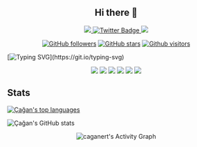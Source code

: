<!--<div align="center">
  <img src="https://github.com/caganert/caganert/blob/main/LittleMe.png" width="100" height="100"></img>
</div>-->

<h2 align="center">
Hi there 👋
</h2>

<!--
**caganert/caganert** is a ✨ _special_ ✨ repository because its `README.md` (this file) appears on your GitHub profile.

Here are some ideas to get you started:

- 🔭 I’m currently working on ...
- 🌱 I’m currently learning ...
- 👯 I’m looking to collaborate on ...
- 🤔 I’m looking for help with ...
- 💬 Ask me about ...
- 📫 How to reach me: ...
- 😄 Pronouns: ...
- ⚡ Fun fact: ...
-->

<div id="badges" align="center">
  <a href="https://www.instagram.com/caganert/">
    <img src="https://img.shields.io/badge/Instagram-E4405F?style=for-the-badge&logo=instagram&logoColor=white"/>
  </a>
  <a href="https://twitter.com/caganert">
    <img src="https://img.shields.io/badge/Twitter-blue?style=for-the-badge&logo=twitter&logoColor=white" alt="Twitter Badge"/>
  </a>
  <a href="https://open.spotify.com/user/2agnecayc55uie18m927ynekb?si=61600cadd31c4ece">
    <img src="https://img.shields.io/badge/Spotify-1ED760?&style=for-the-badge&logo=spotify&logoColor=white"/>
  </a>
</div>


<div align="center">

  <a href="">[![GitHub followers](https://img.shields.io/github/followers/caganert?style=social)](https://github.com/caganert?tab=followers)</a>
  <a href="">![GitHub stars](https://img.shields.io/github/stars/caganert?style=social)</a>
  <a href="">[![Github visitors](https://visitor-badge.glitch.me/badge?page_id=caganert.visitor-badge)](https://GitHub.com/caganert/StrapDown.js/stargazers/)</a>

</div>



[![Typing SVG](https://readme-typing-svg.herokuapp.com?size=40&center=true&vCenter=true&width=1000&height=100&lines=HELLO+I+AM+ÇAĞAN.;I+AM+A+SOFTWARE+DEVELOPER+EAGER+TO+LEARN.;WELCOME+TO+VISIT+MY+PROFILE.)](https://git.io/typing-svg)

<div align="center">
<img src="https://img.shields.io/badge/Python-3776AB?style=for-the-badge&logo=python&logoColor=white"></img>
<img src="https://img.shields.io/badge/C%23-239120?style=for-the-badge&logo=c-sharp&logoColor=white"></img>
<img src="https://img.shields.io/badge/Java-ED8B00?style=for-the-badge&logo=java&logoColor=white"></img>
<img src="https://img.shields.io/badge/HTML5-E44D26?style=for-the-badge&logo=html5&logoColor=EBEBEB"></img>
<img src="https://img.shields.io/badge/Unity-100000?style=for-the-badge&logo=unity&logoColor=white"></img>
<img src="https://img.shields.io/badge/JavaScript-F7DF1E?style=for-the-badge&logo=javascript&logoColor=black"></img>
</div>

<h2>Stats</h2>

[![Çağan's top languages](https://github-readme-stats.vercel.app/api/top-langs/?username=caganert&theme=github_dark&hide=python&layout=compact&show_icons=true)](https://github.com/caganert/github-readme-stats)

![Çağan's GitHub stats](https://github-readme-stats.vercel.app/api?username=caganert&show_icons=true&theme=github_dark)


<div align="center">
   <img alt="caganert's Activity Graph" src="https://activity-graph.herokuapp.com/graph?username=caganert&bg_color=1c292E&color=a7e729&line=e729c7&point=FFFFFF&hide_border=true">
 
  </a></div>

